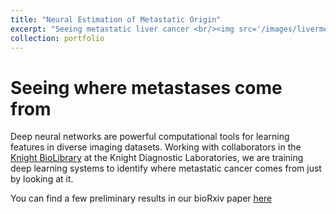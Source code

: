 ```yaml
---
title: "Neural Estimation of Metastatic Origin"
excerpt: "Seeing metastatic liver cancer <br/><img src='/images/livermet.png'>"
collection: portfolio
---
```


# Seeing where metastases come from

Deep neural networks are powerful computational tools for learning features in diverse imaging datasets. Working with collaborators in the [Knight BioLibrary](https://knightdxlabs.ohsu.edu/home/research-services/knight-cancer-institute-biolibrary) at the Knight Diagnostic Laboratories, we are training deep learning systems to identify where metastatic cancer comes from just by looking at it. 

You can find a few preliminary results in our bioRxiv paper [here](https://www.biorxiv.org/content/10.1101/689828v1)
